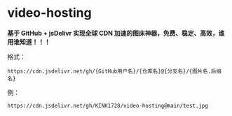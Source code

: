 # video-hosting
**基于 GitHub + jsDelivr 实现全球 CDN 加速的图床神器，免费、稳定、高效，谁用谁知道！！！**


格式：
```
https://cdn.jsdelivr.net/gh/{GitHub用户名}/{仓库名}@{分支名}/{图片名.后缀名}
```

例：
```
https://cdn.jsdelivr.net/gh/KINK1728/video-hosting@main/test.jpg
```
